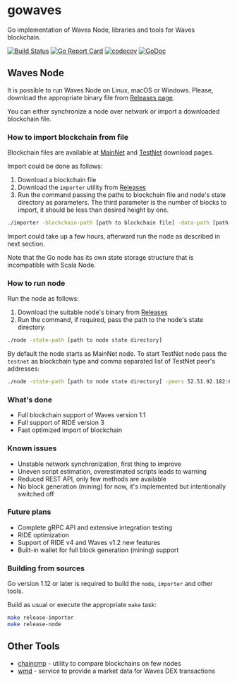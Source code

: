 # gowaves

Go implementation of Waves Node, libraries and tools for Waves blockchain.

[![Build Status](https://travis-ci.org/wavesplatform/gowaves.svg?branch=master)](https://travis-ci.org/wavesplatform/gowaves)
[![Go Report Card](https://goreportcard.com/badge/github.com/wavesplatform/gowaves)](https://goreportcard.com/report/github.com/wavesplatform/gowaves)
[![codecov](https://codecov.io/gh/wavesplatform/gowaves/branch/master/graph/badge.svg)](https://codecov.io/gh/wavesplatform/gowaves)
[![GoDoc](https://godoc.org/github.com/wavesplatform/gowaves?status.svg)](https://godoc.org/github.com/wavesplatform/gowaves)

## Waves Node

It is possible to run Waves Node on Linux, macOS or Windows. Please, download the appropriate binary file from [Releases page](https://github.com/wavesplatform/gowaves/releases).  

You can either synchronize a node over network or import a downloaded blockchain file.

### How to import blockchain from file

Blockchain files are available at [MainNet](http://blockchain.wavesnodes.com) and [TestNet](http://blockchain.testnet.wavesnodes.com) download pages.

Import could be done as follows:

 1. Download a blockchain file
 1. Download the `importer` utility from [Releases](https://github.com/wavesplatform/gowaves/releases)
 1. Run the command passing the paths to blockchain file and node's state directory as parameters. 
 The third parameter is the number of blocks to import, it should be less than desired height by one.  
 
```bash
./importer -blockchain-path [path to blockchain file] -data-path [path to node state directory] -blocks-number [height - 1]
```

Import could take up a few hours, afterward run the node as described in next section. 

Note that the Go node has its own state storage structure that is incompatible with Scala Node.

### How to run node

Run the node as follows:

 1. Download the suitable node's binary from [Releases](https://github.com/wavesplatform/gowaves/releases) 
 1. Run the command, if required, pass the path to the node's state directory.
 
```bash
./node -state-path [path to node state directory]
```

By default the node starts as MainNet node. To start TestNet node pass the `testnet` as blockchain type and comma separated list of TestNet peer's addresses:
```bash
./node -state-path [path to node state directory] -peers 52.51.92.182:6863,52.231.205.53:6863,52.30.47.67:6863,52.28.66.217:6863 -blockchain-type testnet
``` 
 
### What's done

 * Full blockchain support of Waves version 1.1
 * Full support of RIDE version 3
 * Fast optimized import of blockchain
 
### Known issues

 * Unstable network synchronization, first thing to improve
 * Uneven script estimation, overestimated scripts leads to warning
 * Reduced REST API, only few methods are available
 * No block generation (mining) for now, it's implemented but intentionally switched off

### Future plans

 * Complete gRPC API and extensive integration testing
 * RIDE optimization
 * Support of RIDE v4 and Waves v1.2 new features
 * Built-in wallet for full block generation (mining) support
 
### Building from sources

Go version 1.12 or later is required to build the `node`, `importer` and other tools. 

Build as usual or execute the appropriate `make` task:

```bash
make release-importer
make release-node
```

## Other Tools

* [chaincmp](https://github.com/wavesplatform/gowaves/blob/master/cmd/chaincmp/README.md) - utility to compare blockchains on few nodes
* [wmd](https://github.com/wavesplatform/gowaves/blob/master/cmd/wmd/README.md) - service to provide a market data for Waves DEX transactions
